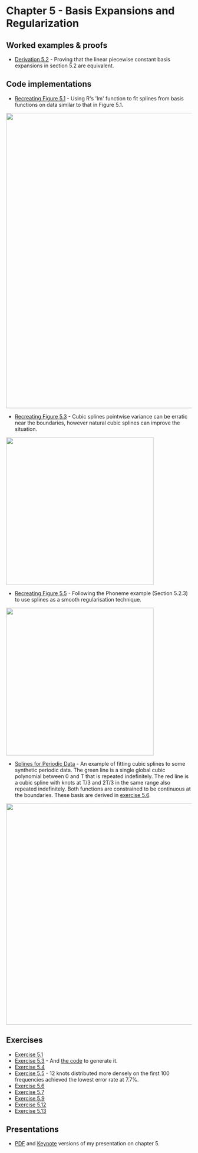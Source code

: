 # Chapter 5 - Basis Expansions and Regularization

## Worked examples & proofs
* [Derivation 5.2](https://github.com/alanjeffares/elements-of-statistical-learning/blob/master/chapter-5/derivations/derivation_5.2.pdf) - Proving that the linear piecewise constant basis expansions in section 5.2 are equivalent. 

## Code implementations
* [Recreating Figure 5.1](https://github.com/alanjeffares/elements-of-statistical-learning/blob/master/chapter-5/code/figure_5.1.R) - Using R's 'lm' function to fit splines from basis functions on data similar to that in Figure 5.1. <br />
<img src="https://github.com/alanjeffares/elements-of-statistical-learning/blob/master/chapter-5/images/figure_5.1.png"  width="800">

* [Recreating Figure 5.3](https://github.com/alanjeffares/elements-of-statistical-learning/blob/master/chapter-5/code/exercise_5.3.R) - Cubic splines pointwise variance can be erratic near the boundaries, however natural cubic splines can improve the situation. <br />
<img src="https://github.com/alanjeffares/elements-of-statistical-learning/blob/master/chapter-5/images/figure_5.3.png"  width="400">

* [Recreating Figure 5.5](https://github.com/alanjeffares/elements-of-statistical-learning/blob/master/chapter-5/code/figure_5.5.R) - Following the Phoneme example (Section 5.2.3) to use splines as a smooth regularisation technique. <br />
<img src="https://github.com/alanjeffares/elements-of-statistical-learning/blob/master/chapter-5/images/figure_5.5.png"  width="400">

* [Splines for Periodic Data](https://github.com/alanjeffares/elements-of-statistical-learning/blob/master/chapter-5/code/periodic_splines.R) - An example of fitting cubic splines to some synthetic periodic data. The green line is a single global cubic polynomial between 0 and T that is repeated indefinitely. The red line is a cubic spline with knots at T/3 and 2T/3 in the same range also repeated indefinitely. Both functions are constrained to be continuous at the boundaries. These basis are derived in [exercise 5.6](https://github.com/alanjeffares/elements-of-statistical-learning/blob/master/chapter-5/exercises/exercise_5.6.pdf).<br />
<img src="https://github.com/alanjeffares/elements-of-statistical-learning/blob/master/chapter-5/images/periodic_splines.png"  width="600">


## Exercises
* [Exercise 5.1](https://github.com/alanjeffares/elements-of-statistical-learning/blob/master/chapter-5/exercises/exercise_5.1.pdf)
* [Exercise 5.3](https://github.com/alanjeffares/elements-of-statistical-learning/blob/master/chapter-5/images/figure_5.3.png) - And [the code](https://github.com/alanjeffares/elements-of-statistical-learning/blob/master/chapter-5/code/exercise_5.3.R) to generate it. 
* [Exercise 5.4](https://github.com/alanjeffares/elements-of-statistical-learning/blob/master/chapter-5/exercises/exercise_5.4.pdf)
* [Exercise 5.5](https://github.com/alanjeffares/elements-of-statistical-learning/blob/master/chapter-5/code/exercise_5.5.R) - 12 knots distributed more densely on the first 100 frequencies achieved the lowest error rate at 7.7\%.
* [Exercise 5.6](https://github.com/alanjeffares/elements-of-statistical-learning/blob/master/chapter-5/exercises/exercise_5.6.pdf)
* [Exercise 5.7](https://github.com/alanjeffares/elements-of-statistical-learning/blob/master/chapter-5/exercises/exercise_5.7.pdf)
* [Exercise 5.9](https://github.com/alanjeffares/elements-of-statistical-learning/blob/master/chapter-5/exercises/exercise_5.9.pdf)
* [Exercise 5.12](https://github.com/alanjeffares/elements-of-statistical-learning/blob/master/chapter-5/exercises/exercise_5.12.pdf)
* [Exercise 5.13](https://github.com/alanjeffares/elements-of-statistical-learning/blob/master/chapter-5/exercises/exercise_5.13.pdf)

## Presentations
* [PDF](https://github.com/alanjeffares/elements-of-statistical-learning/blob/master/chapter-5/presentations/slides_5.pdf) and [Keynote](https://github.com/alanjeffares/elements-of-statistical-learning/blob/master/chapter-5/presentations/slides_5.key) versions of my presentation on chapter 5.
